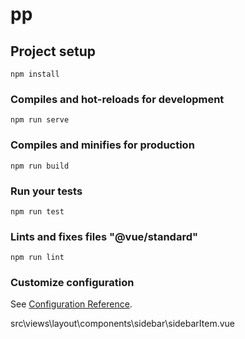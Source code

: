 # pp

## Project setup
```
npm install
```

### Compiles and hot-reloads for development
```
npm run serve
```

### Compiles and minifies for production
```
npm run build
```

### Run your tests
```
npm run test
```

### Lints and fixes files      "@vue/standard"
```
npm run lint
```

### Customize configuration
See [Configuration Reference](https://cli.vuejs.org/config/).

src\views\layout\components\sidebar\sidebarItem.vue
